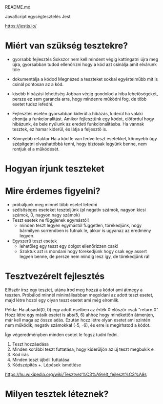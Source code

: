 README.md

JavaScript egységtesztelés
Jest

https://jestjs.io/

# Miért van szükség tesztekre?

- gyorsabb fejlesztés
Sokszor nem kell mindent végig kattingatni újra meg újra, gyorsabban tudod ellenőrízni hogy a kód azt csinálja amit elvárunk tőle 

- dokumentálja a kódod
Megnézed a teszteket sokkal egyértelműbb mit is csinál pontosan az a kód.

- kisebb hibázási lehetőség
Jobban végig gondolod a hiba lehetőségeket, persze ez sem garancia arra, hogy mindenre működni fog, de több esetet tudsz lefedni.  

- Fejlesztés esetén gyorsabban kiderül a hibázás, kiderül ha valaki elrontja a funkcionalitást.
Amikor fejlesztünk egy kódot, előfordul hogy hibázunk, és bele nyúlunk az eredeti funkcionalításba. 
Ha vannak tesztek, ez hamar kiderül, és látja a feljesztő is. 

- Könnyebb refaktor
Ha a kód le van fedve teszt esetekkel, könnyebb úgy szépítgetni olvashatóbbá tenni, hogy biztosak legyünk benne, nem rontjuk el a működését.

# Hogyan írjunk teszteket


# Mire érdemes figyelni? 

- próbáljunk meg minnél több esetet lefedni
- szélsőséges eseteket teszteljünk (pl negatív számok, nagyon kicsi számok, 0, nagyon nagy számok)
- Teszt esetek ne függjenek egymástól! 
    - minden teszt legyen egymástól független, törekedjünk, hogy bármilyen sorrendben is futnak le, akkor is ugyanaz az eredmény legyen. 
- Egyszerű teszt esetek
   - lehetőleg egy teszt egy dolgot ellenőrizzen csak!
   - Szoktuk azt is mondani hogy törekedjünk hogy csak egy assert legyen benne, de persze nem mindig lesz így, de törekedjünk rá!


# Tesztvezérelt fejlesztés

Először írsz egy tesztet, utána írod meg hozzá a kódot ami átmegy a teszten.
Próbálod minnél minimálisabban megoldani az adott teszt esetet, majd létre hozol egy olyan teszt esetet ami még elromlik. 

Példa: Ha absadd(0, 0) egy adott esetben az érték 0 először csak "return 0"
Hozz létre egy másik esetet is abs(5, 6) ahhoz hogy mindkettőn átmenjen, már kell maga az össze adás. 
Ezután hozz létre olyan esetet ami szintén nem működik, negatív számokkal (-5, -6), és erre is megírhatod a kódot.

Így végeredményben minden esetet le fogsz tudni fedni. 

1. Teszt hozzáadása
2. Minden korábbi teszt futtatása, hogy kiderüljön az új teszt megbukik e
3. Kód írás
4. Minden teszt újbóli futtatása
5. Kódszépítés
+. Lépések ismétlése


https://hu.wikipedia.org/wiki/Tesztvez%C3%A9relt_fejleszt%C3%A9s 



# Milyen tesztek léteznek? 
